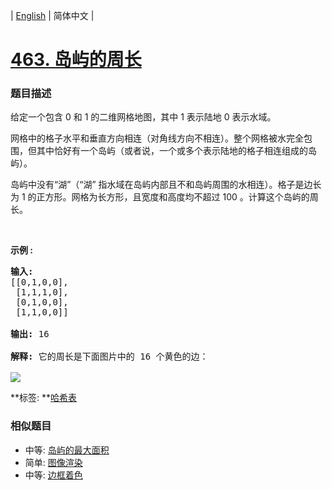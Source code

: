 | [English](README_EN.md) | 简体中文 |

# [463. 岛屿的周长](https://leetcode-cn.com/problems/island-perimeter)
 ### 题目描述
<p>给定一个包含 0 和 1 的二维网格地图，其中 1 表示陆地&nbsp;0 表示水域。</p>

<p>网格中的格子水平和垂直方向相连（对角线方向不相连）。整个网格被水完全包围，但其中恰好有一个岛屿（或者说，一个或多个表示陆地的格子相连组成的岛屿）。</p>

<p>岛屿中没有&ldquo;湖&rdquo;（&ldquo;湖&rdquo; 指水域在岛屿内部且不和岛屿周围的水相连）。格子是边长为 1 的正方形。网格为长方形，且宽度和高度均不超过 100 。计算这个岛屿的周长。</p>

<p>&nbsp;</p>

<p><strong>示例 :</strong></p>

<pre><strong>输入:</strong>
[[0,1,0,0],
 [1,1,1,0],
 [0,1,0,0],
 [1,1,0,0]]

<strong>输出:</strong> 16

<strong>解释:</strong> 它的周长是下面图片中的 16 个黄色的边：

<img src="https://assets.leetcode-cn.com/aliyun-lc-upload/uploads/2018/10/12/island.png">
</pre>

**标签:	**[哈希表](https://leetcode-cn.com/tag/hash-table) 
 ### 相似题目
- 中等:	[岛屿的最大面积](https://leetcode-cn.com/problems/max-area-of-island) 
- 简单:	[图像渲染](https://leetcode-cn.com/problems/flood-fill) 
- 中等:	[边框着色](https://leetcode-cn.com/problems/coloring-a-border) 
